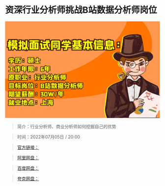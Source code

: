 # 资深行业分析师挑战B站数据分析师岗位

![img](../../assets/de066c2add2642989a6af23752278b3a.png)

> 简介：行业分析师、商业分析师如何挖掘自己的优势

> 时间：2022年07月05日 / 20:00

> [官方链接：]()

> [阿里网盘：]()

> [百度网盘：]()

> [夸克网盘：]()
